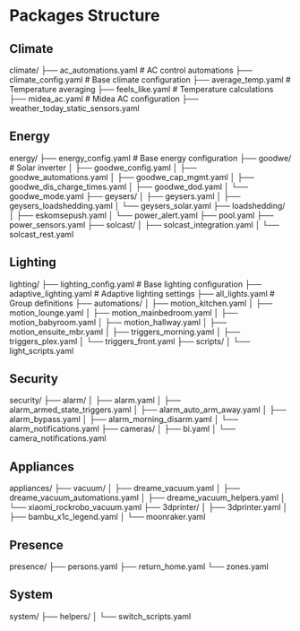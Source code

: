 # Packages Structure

## Climate
climate/
├── ac_automations.yaml             # AC control automations
├── climate_config.yaml             # Base climate configuration
├── average_temp.yaml               # Temperature averaging
├── feels_like.yaml                 # Temperature calculations
├── midea_ac.yaml                   # Midea AC configuration
├── weather_today_static_sensors.yaml

## Energy
energy/
├── energy_config.yaml              # Base energy configuration
├── goodwe/                         # Solar inverter
│   ├── goodwe_config.yaml
│   ├── goodwe_automations.yaml
│   ├── goodwe_cap_mgmt.yaml
│   ├── goodwe_dis_charge_times.yaml
│   ├── goodwe_dod.yaml
│   └── goodwe_mode.yaml
├── geysers/
│   ├── geysers.yaml
│   ├── geysers_loadshedding.yaml
│   └── geysers_solar.yaml
├── loadshedding/
│   ├── eskomsepush.yaml
│   └── power_alert.yaml
├── pool.yaml
├── power_sensors.yaml
├── solcast/
│   ├── solcast_integration.yaml
│   └── solcast_rest.yaml

## Lighting
lighting/
├── lighting_config.yaml            # Base lighting configuration
├── adaptive_lighting.yaml          # Adaptive lighting settings
├── all_lights.yaml                 # Group definitions
├── automations/
│   ├── motion_kitchen.yaml
│   ├── motion_lounge.yaml
│   ├── motion_mainbedroom.yaml
│   ├── motion_babyroom.yaml
│   ├── motion_hallway.yaml
│   ├── motion_ensuite_mbr.yaml
│   ├── triggers_morning.yaml
│   ├── triggers_plex.yaml
│   └── triggers_front.yaml
├── scripts/
│   └── light_scripts.yaml

## Security
security/
├── alarm/
│   ├── alarm.yaml
│   ├── alarm_armed_state_triggers.yaml
│   ├── alarm_auto_arm_away.yaml
│   ├── alarm_bypass.yaml
│   ├── alarm_morning_disarm.yaml
│   └── alarm_notifications.yaml
├── cameras/
│   ├── bi.yaml
│   └── camera_notifications.yaml

## Appliances
appliances/
├── vacuum/
│   ├── dreame_vacuum.yaml
│   ├── dreame_vacuum_automations.yaml
│   ├── dreame_vacuum_helpers.yaml
│   └── xiaomi_rockrobo_vacuum.yaml
├── 3dprinter/
│   ├── 3dprinter.yaml
│   ├── bambu_x1c_legend.yaml
│   └── moonraker.yaml

## Presence
presence/
├── persons.yaml
├── return_home.yaml
└── zones.yaml

## System
system/
├── helpers/
│   └── switch_scripts.yaml
